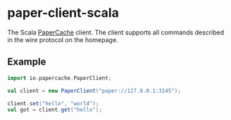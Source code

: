# paper-client-scala

The Scala [PaperCache](https://papercache.io) client. The client supports all commands described in the wire protocol on the homepage.

## Example
```scala
import io.papercache.PaperClient;

val client = new PaperClient("paper://127.0.0.1:3145");

client.set("hello", "world");
val got = client.get("hello");
```
